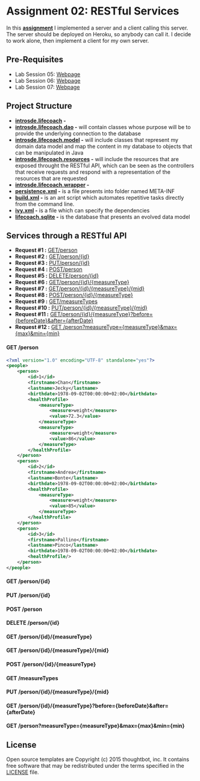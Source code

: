 # Assignment 02: RESTful Services

In this **[assignment](https://sites.google.com/a/unitn.it/introsde_2015-16/lab-sessions/assignments/assignment-2)** I implemented a server and a client calling this server. The server should be deployed on Heroku, so anybody can call it. I decide to work alone, then implement a client for my own server.


## Pre-Requisites
* Lab Session 05: [Webpage](https://sites.google.com/a/unitn.it/introsde_2015-16/lab-sessions/lab-session-5 "Permalink to LAB05: The REST architectural style & RESTful web services (1)")
* Lab Session 06: [Webpage](https://sites.google.com/a/unitn.it/introsde_2015-16/lab-sessions/lab-session-6 "Permalink to LAB06: CRUD RESTful Services (2)")
* Lab Session 07: [Webpage](https://sites.google.com/a/unitn.it/introsde_2015-16/lab-sessions/lab-session-7 "Permalink to LAB07: Reading and writing from Databases & JPA (Java Persistence API)")


## Project Structure
* **[introsde.lifecoach](https://github.com/yuly-sanchez/introsde-2015-assignment-2/tree/master/src/introsde/lifecoach) -** 
* **[introsde.lifecoach.dao](https://github.com/yuly-sanchez/introsde-2015-assignment-2/tree/master/src/introsde/lifecoach/dao) -** will contain classes whose purpose will be to provide the underlying connection to the database
* **[introsde.lifecoach.model](https://github.com/yuly-sanchez/introsde-2015-assignment-2/tree/master/src/introsde/lifecoach/model) -** will include classes that represent my domain data model and map the content in my database to objects that can be manipulated in Java
* **[introsde.lifecoach.resources](https://github.com/yuly-sanchez/introsde-2015-assignment-2/tree/master/src/introsde/lifecoach/resources) -** will include the resources that are exposed throught the RESTful API, which can be seen as the controllers that receive requests and respond with a representation of the resources that are requested
* **[introsde.lifecoach.wrapper](https://github.com/yuly-sanchez/introsde-2015-assignment-2/tree/master/src/introsde/lifecoach/wrapper) -**
* **[persistence.xml](https://github.com/yuly-sanchez/introsde-2015-assignment-2/blob/master/WebContent/META-INF/persistence.xml) -** is a file presents into folder named META-INF  
* **[build.xml](https://github.com/yuly-sanchez/introsde-2015-assignment-2/blob/master/build.xml) -** is an ant script which automates repetitive tasks directly from the command line.
* **[ivy.xml](https://github.com/yuly-sanchez/introsde-2015-assignment-2/blob/master/ivy.xml) -** is a file which can specify the dependencies 
* **[lifecoach.sqlite](https://github.com/yuly-sanchez/introsde-2015-assignment-2) -** is the database that presents an evolved data model


## Services through a RESTful API
* **Request #1 :** [GET/person](#get-person)
* **Request #2 :** [GET/person/{id}](#get-personid) 
* **Request #3 :** [PUT/person/{id}](#put-personid)
* **Request #4 :** [POST/person](#post-person)
* **Request #5 :** [DELETE/person/{id}](#delete-personid) 
* **Request #6 :** [GET/person/{id}/{measureType}](#get-personidmeasuretype)
* **Request #7 :** [GET/person/{id}/{measureType}/{mid}](#get-personidmeasuretypemid)
* **Request #8 :** [POST/person/{id}/{measureType}](#post-personidmeasuretype)
* **Request #9 :** [GET/measureTypes](#get-measuretypes)
* **Request #10 :** [PUT/person/{id}/{measureType}/{mid}](#put-personidmeasuretypemid)
* **Request #11 :** [GET/person/{id}/{measureType}?before={beforeDate}&after={afterDate}](#get-personidmeasuretypebeforebeforedateafterafterdate)
* **Request #12 :** [GET /person?measureType={measureType}&max={max}&min={min}](#get-personmeasuretypemeasuretypemaxmaxminmin)

#### GET /person
```xml
<?xml version="1.0" encoding="UTF-8" standalone="yes"?>
<people>
    <person>
        <id>1</id>
        <firstname>Chan</firstname>
        <lastname>Jecky</lastname>
        <birthdate>1978-09-02T00:00:00+02:00</birthdate>
        <healthProfile>
            <measureType>
                <measure>weight</measure>
                <value>72.3</value>
            </measureType>
            <measureType>
                <measure>weight</measure>
                <value>86</value>
            </measureType>
        </healthProfile>
    </person>
    <person>
        <id>2</id>
        <firstname>Andrea</firstname>
        <lastname>Bonte</lastname>
        <birthdate>1978-09-02T00:00:00+02:00</birthdate>
        <healthProfile>
            <measureType>
                <measure>weight</measure>
                <value>85</value>
            </measureType>
        </healthProfile>
    </person>
    <person>
        <id>3</id>
        <firstname>Pallino</firstname>
        <lastname>Pinco</lastname>
        <birthdate>1978-09-02T00:00:00+02:00</birthdate>
        <healthProfile/>
    </person>
</people>
```
#### GET /person/{id}

#### PUT /person/{id}

#### POST /person

#### DELETE /person/{id}

#### GET /person/{id}/{measureType}

#### GET /person/{id}/{measureType}/{mid}

#### POST /person/{id}/{measureType}

#### GET /measureTypes

#### PUT /person/{id}/{measureType}/{mid}

#### GET /person/{id}/{measureType}?before={beforeDate}&after={afterDate}

#### GET /person?measureType={measureType}&max={max}&min={min}

## License

Open source templates are Copyright (c) 2015 thoughtbot, inc.
It contains free software that may be redistributed
under the terms specified in the [LICENSE] file.

[LICENSE]: /LICENSE









 